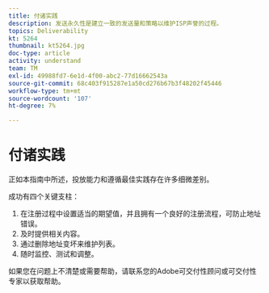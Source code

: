 ```yaml
---
title: 付诸实践
description: 发送永久性是建立一致的发送量和策略以维护ISP声誉的过程。
topics: Deliverability
kt: 5264
thumbnail: kt5264.jpg
doc-type: article
activity: understand
team: TM
exl-id: 49988fd7-6e1d-4f00-abc2-77d16662543a
source-git-commit: 68c403f915287e1a50cd276b67b3f48202f45446
workflow-type: tm+mt
source-wordcount: '107'
ht-degree: 7%

---
```


# 付诸实践

正如本指南中所述，投放能力和遵循最佳实践存在许多细微差别。

成功有四个关键支柱：

1. 在注册过程中设置适当的期望值，并且拥有一个良好的注册流程，可防止地址错误。
2. 及时提供相关内容。
3. 通过删除地址变坏来维护列表。
4. 随时监控、测试和调整。

如果您在问题上不清楚或需要帮助，请联系您的Adobe可交付性顾问或可交付性专家以获取帮助。
